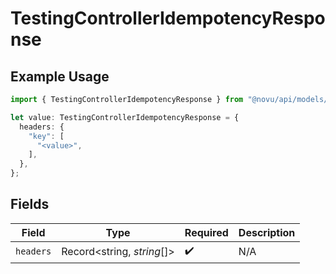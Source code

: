 # TestingControllerIdempotencyResponse

## Example Usage

```typescript
import { TestingControllerIdempotencyResponse } from "@novu/api/models/operations";

let value: TestingControllerIdempotencyResponse = {
  headers: {
    "key": [
      "<value>",
    ],
  },
};
```

## Fields

| Field                      | Type                       | Required                   | Description                |
| -------------------------- | -------------------------- | -------------------------- | -------------------------- |
| `headers`                  | Record<string, *string*[]> | :heavy_check_mark:         | N/A                        |